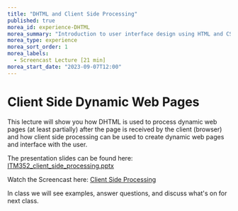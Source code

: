 ```yaml
---
title: "DHTML and Client Side Processing"
published: true
morea_id: experience-DHTML
morea_summary: "Introduction to user interface design using HTML and CSS and supporting tools."
morea_type: experience 
morea_sort_order: 1
morea_labels:
  - Screencast Lecture [21 min]
morea_start_date: "2023-09-07T12:00"
---
```

# Client Side Dynamic Web Pages
This lecture will show you how DHTML is used to process dynamic web pages (at least partially) after the page is received by the client (browser) and how client side processing can be used to create dynamic web pages and interface with the user.


The presentation slides can be found here:
[ITM352_client_side_processing.pptx](ITM352_client_side_processing.pptx)

Watch the Screencast here:
[Client Side Processing](https://youtu.be/GYO5TlYVO84)

In class we will see examples, answer questions, and discuss what's on for next class. 


